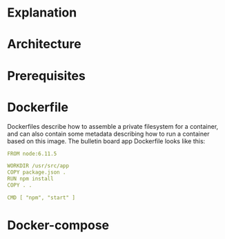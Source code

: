 # Explanation

# Architecture

# Prerequisites

# Dockerfile

Dockerfiles describe how to assemble a private filesystem for a container, and can also contain some metadata describing how to run a container based on this image. The bulletin board app Dockerfile looks like this:

```yml
FROM node:6.11.5    

WORKDIR /usr/src/app
COPY package.json .
RUN npm install    
COPY . .

CMD [ "npm", "start" ]    
```

# Docker-compose
